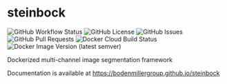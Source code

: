 # steinbock

![GitHub Workflow Status](https://img.shields.io/github/workflow/status/BodenmillerGroup/steinbock/docs?label=docs)
![GitHub License](https://img.shields.io/github/license/BodenmillerGroup/steinbock)
![GitHub Issues](https://img.shields.io/github/issues/BodenmillerGroup/steinbock)
![GitHub Pull Requests](https://img.shields.io/github/issues-pr/BodenmillerGroup/steinbock?label=pull%20requests)
![Docker Cloud Build Status](https://img.shields.io/docker/cloud/build/jwindhager/steinbock)
![Docker Image Version (latest semver)](https://img.shields.io/docker/v/jwindhager/steinbock?label=docker%20version&sort=semver)

Dockerized multi-channel image segmentation framework

Documentation is available at https://bodenmillergroup.github.io/steinbock

